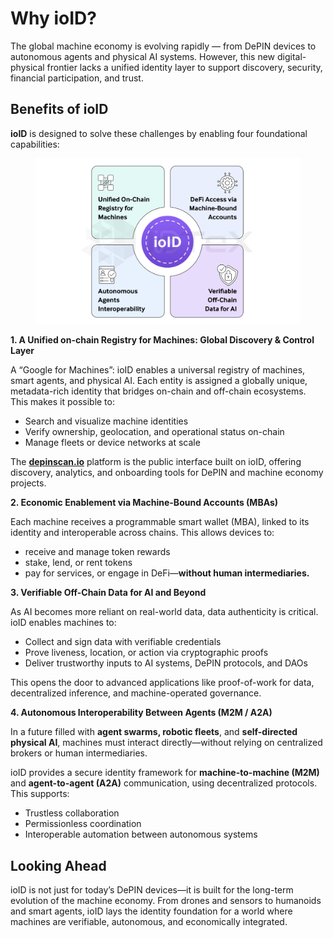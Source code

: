 # Why ioID?

The global machine economy is evolving rapidly — from DePIN devices to autonomous agents and physical AI systems. However, this new digital-physical frontier lacks a unified identity layer to support discovery, security, financial participation, and trust.

## Benefits of ioID

**ioID** is designed to solve these challenges by enabling four foundational capabilities:

<figure><img src="../../.gitbook/assets/image (138).png" alt=""><figcaption></figcaption></figure>

**1. A Unified on-chain Registry for Machines: Global Discovery & Control Layer**

A “Google for Machines”: ioID enables a universal registry of machines, smart agents, and physical AI. Each entity is assigned a globally unique, metadata-rich identity that bridges on-chain and off-chain ecosystems. This makes it possible to:

* Search and visualize machine identities
* Verify ownership, geolocation, and operational status on-chain
* Manage fleets or device networks at scale

The [**depinscan.io**](../../ecosystem/ecosystem-apps/depinscan.md) platform is the public interface built on ioID, offering discovery, analytics, and onboarding tools for DePIN and machine economy projects.

**2. Economic Enablement via Machine-Bound Accounts (MBAs)**

Each machine receives a programmable smart wallet (MBA), linked to its identity and interoperable across chains. This allows devices to:

* receive and manage token rewards
* stake, lend, or rent tokens
* pay for services, or engage in DeFi—**without human intermediaries.**

**3. Verifiable Off-Chain Data for AI and Beyond**

As AI becomes more reliant on real-world data, data authenticity is critical. ioID enables machines to:

* Collect and sign data with verifiable credentials
* Prove liveness, location, or action via cryptographic proofs
* Deliver trustworthy inputs to AI systems, DePIN protocols, and DAOs

This opens the door to advanced applications like proof-of-work for data, decentralized inference, and machine-operated governance.

**4. Autonomous Interoperability Between Agents (M2M / A2A)**

In a future filled with **agent swarms, robotic fleets**, and **self-directed physical AI**, machines must interact directly—without relying on centralized brokers or human intermediaries.

ioID provides a secure identity framework for **machine-to-machine (M2M)** and **agent-to-agent (A2A)** communication, using decentralized protocols. This supports:

* Trustless collaboration
* Permissionless coordination
* Interoperable automation between autonomous systems

## Looking Ahead

ioID is not just for today’s DePIN devices—it is built for the long-term evolution of the machine economy. From drones and sensors to humanoids and smart agents, ioID lays the identity foundation for a world where machines are verifiable, autonomous, and economically integrated.
